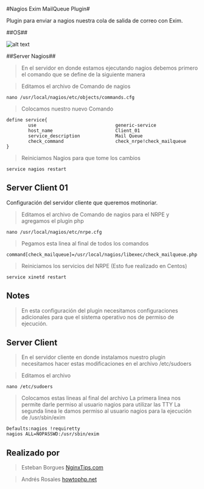 #Nagios Exim MailQueue Plugin#

Plugin para enviar a nagios nuestra cola de salida de correo con Exim.

##OS##

![alt text](https://cdn2.iconfinder.com/data/icons/fatcow/32x32/centos.png "Centos")

##Server Nagios##

> En el servidor en donde estamos ejecutando nagios debemos primero el comando que se define de la siguiente manera

> Editamos el archivo de Comando de nagios

`nano /usr/local/nagios/etc/objects/commands.cfg`

> Colocamos nuestro nuevo Comando

```
define service{
        use                             generic-service
       	host_name                       Client_01
        service_description             Mail Queue
        check_command                   check_nrpe!check_mailqueue
}
```
> Reiniciamos Nagios para que tome los cambios

`service nagios restart`


Server Client 01
-----------------

Configuración del servidor cliente que queremos motinoriar.


> Editamos el archivo de Comando de nagios para el NRPE y agregamos el plugin php

`nano /usr/local/nagios/etc/nrpe.cfg`

> Pegamos esta linea al final de todos los comandos

`command[check_mailqueue]=/usr/local/nagios/libexec/check_mailqueue.php`

> Reiniciamos los servicios del NRPE (Esto fue realizado en Centos)

`service xinetd restart`


Notes
-----

> En esta configuración del plugin necesitamos configuraciones adicionales para que el sistema operativo nos de permiso de ejecución.


Server Client
---------------

> En el servidor cliente en donde instalamos nuestro plugin necesitamos hacer estas modificaciones en el archivo /etc/sudoers

> Editamos el archivo

`nano /etc/sudoers`

> Colocamos estas lineas al final del archivo
> La primera linea nos permite darle permiso al usuario nagios para utilizar las TTY
> La segunda linea le damos permiso al usuario nagios para la ejecución de /usr/sbin/exim

```
Defaults:nagios !requiretty
nagios ALL=NOPASSWD:/usr/sbin/exim
```

Realizado por 
---------------

> Esteban Borgues [NginxTips.com](https://www.nginxtips.com)

> Andrés Rosales [howtophp.net](https://howtophp.net)
